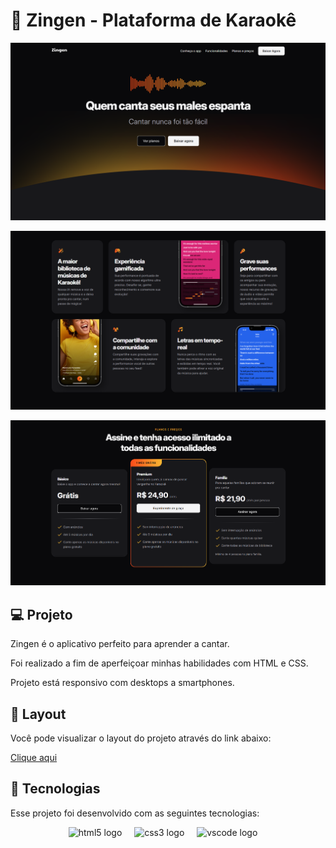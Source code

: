 
# 🎤 Zingen - Plataforma de Karaokê

![print-projeto](https://github.com/KewenSantiago/Zingen-PlataformaDeKaraoke/blob/main/assets/prints/print-1.png?raw=true)

![print-features](https://github.com/KewenSantiago/Zingen-PlataformaDeKaraoke/blob/main/assets/prints/print-2.png?raw=true)

![print-pricing](https://github.com/KewenSantiago/Zingen-PlataformaDeKaraoke/blob/main/assets/prints/print-3.png?raw=true)

## 💻 Projeto

Zingen é o aplicativo perfeito para aprender a cantar.

Foi realizado a fim de aperfeiçoar minhas habilidades com HTML e CSS.

Projeto está responsivo com desktops a smartphones.

## 🔖 Layout

Você pode visualizar o layout do projeto através do link abaixo:

[Clique aqui](https://kewensantiago.github.io/Zingen-PlataformaDeKaraoke/)


## 🧪 Tecnologias
Esse projeto foi desenvolvido com as seguintes tecnologias:

<div align="center">
  <img src="https://cdn.jsdelivr.net/gh/devicons/devicon/icons/html5/html5-original.svg" height="35" alt="html5 logo"  />
  <img width="12" />
  <img src="https://cdn.jsdelivr.net/gh/devicons/devicon/icons/css3/css3-original.svg" height="35" alt="css3 logo"  />
  <img width="12" />
  <img src="https://cdn.jsdelivr.net/gh/devicons/devicon/icons/vscode/vscode-original.svg" height="35" alt="vscode logo"  />
  <img width="12" />
</div>
